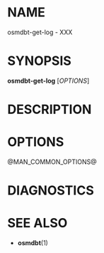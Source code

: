
# NAME

osmdbt-get-log - XXX


# SYNOPSIS

**osmdbt-get-log** \[*OPTIONS*\]


# DESCRIPTION


# OPTIONS

@MAN_COMMON_OPTIONS@

# DIAGNOSTICS


# SEE ALSO

* **osmdbt**(1)

